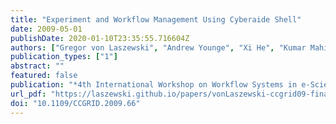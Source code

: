 ```yaml
---
title: "Experiment and Workflow Management Using Cyberaide Shell"
date: 2009-05-01
publishDate: 2020-01-10T23:35:55.716604Z
authors: ["Gregor von Laszewski", "Andrew Younge", "Xi He", "Kumar Mahinthakumar", "Lizhe Wang"]
publication_types: ["1"]
abstract: ""
featured: false
publication: "*4th International Workshop on Workflow Systems in e-Science (WSES 09) in conjunction with 9th IEEE International Symposium on Cluster Computing and the Grid*"
url_pdf: "https://laszewski.github.io/papers/vonLaszewski-ccgrid09-final.pdf"
doi: "10.1109/CCGRID.2009.66"
---
```



